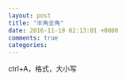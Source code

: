 ```yaml
---
layout: post
title: "半角全角"
date: 2016-11-19 02:13:01 +0800
comments: true
categories: 
---
```

ctrl+A，格式，大小写
